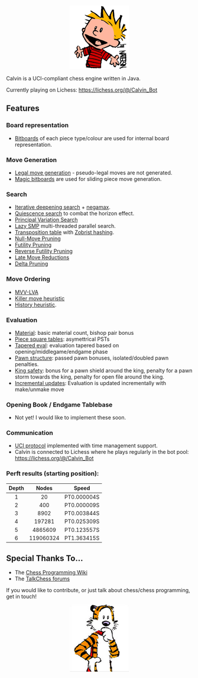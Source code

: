 <p align="center"><img src="src/main/resources/calvin.png" width="160"></p>

Calvin is a UCI-compliant chess engine written in Java. 

Currently playing on Lichess: https://lichess.org/@/Calvin_Bot

## Features

### Board representation

- [Bitboards](https://www.chessprogramming.org/Bitboards) of each piece type/colour are used for internal board representation.

### Move Generation

- [Legal move generation](https://www.chessprogramming.org/Move_Generation) - pseudo-legal moves are not generated.
- [Magic bitboards](https://www.chessprogramming.org/Magic_Bitboards) are used for sliding piece move generation.

### Search
- [Iterative deepening search](https://www.chessprogramming.org/Magic_Bitboards) + [negamax](https://www.chessprogramming.org/Negamax).
- [Quiescence search](https://www.chessprogramming.org/Quiescence_Search) to combat the horizon effect.
- [Principal Variation Search](https://www.chessprogramming.org/Principal_Variation_Search)
- [Lazy SMP](https://www.chessprogramming.org/Lazy_SMP) multi-threaded parallel search.
- [Transposition table](https://www.chessprogramming.org/Transposition_Table) with [Zobrist hashing](https://www.chessprogramming.org/Zobrist_Hashing).
- [Null-Move Pruning](https://www.chessprogramming.org/Null_Move_Pruning)
- [Futility Pruning](https://www.chessprogramming.org/Futility_Pruning)
- [Reverse Futility Pruning](https://www.chessprogramming.org/Reverse_Futility_Pruning)
- [Late Move Reductions](https://www.chessprogramming.org/Late_Move_Reductions)
- [Delta Pruning](https://www.chessprogramming.org/Delta_Pruning)

### Move Ordering
- [MVV-LVA](https://www.chessprogramming.org/MVV-LVA)
- [Killer move heuristic](https://www.chessprogramming.org/Killer_Move)
- [History heuristic](https://www.chessprogramming.org/History_Heuristic).

### Evaluation
- [Material](https://www.chessprogramming.org/Material): basic material count, bishop pair bonus
- [Piece square tables](https://www.chessprogramming.org/Piece-Square_Tables): asymettrical PSTs
- [Tapered eval](https://www.chessprogramming.org/Tapered_Eval): evaluation tapered based on opening/middlegame/endgame phase
- [Pawn structure](https://www.chessprogramming.org/Pawn_Structure): passed pawn bonuses, isolated/doubled pawn penalties.
- [King safety](https://www.chessprogramming.org/King_Safety): bonus for a pawn shield around the king, penalty for a pawn storm towards the king, penalty for open file around the king.
- [Incremental updates](https://www.chessprogramming.org/Incremental_Updates): Evaluation is updated incrementally with make/unmake move

### Opening Book / Endgame Tablebase
- Not yet! I would like to implement these soon.

### Communication
- [UCI protocol](https://www.chessprogramming.org/UCI) implemented with time management support.
- Calvin is connected to Lichess where he plays regularly in the bot pool: https://lichess.org/@/Calvin_Bot

### Perft results (starting position):

| 	Depth	 | 	Nodes	 | 	Speed	 | 
| 	:-----:	 | 	:-----:	 | 	:-----:	 | 
| 1     | 20        | PT0.000004S  |
| 2     | 400       | PT0.000009S  |
| 3     | 8902      | PT0.003844S  |
| 4     | 197281    | PT0.025309S  |
| 5     | 4865609   | PT0.123557S  |
| 6     | 119060324 | PT1.363415S |

## Special Thanks To...

- The [Chess Programming Wiki](https://www.chessprogramming.org)
- The [TalkChess forums](https://talkchess.com/)

If you would like to contribute, or just talk about chess/chess programming, get in touch!

<p align="center"><img src="src/main/resources/hobbes.png" width="160"></p>
